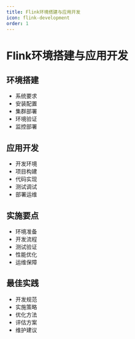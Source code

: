 ```yaml
---
title: Flink环境搭建与应用开发
icon: flink-development
order: 1
---
```


# Flink环境搭建与应用开发

## 环境搭建
- 系统要求
- 安装配置
- 集群部署
- 环境验证
- 监控部署

## 应用开发
- 开发环境
- 项目构建
- 代码实现
- 测试调试
- 部署运维

## 实施要点
- 环境准备
- 开发流程
- 测试验证
- 性能优化
- 运维保障

## 最佳实践
- 开发规范
- 实施策略
- 优化方法
- 评估方案
- 维护建议
